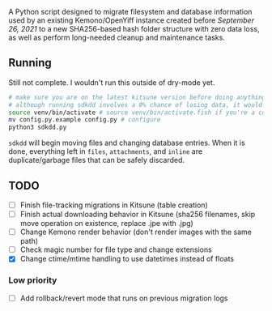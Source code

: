 A Python script designed to migrate filesystem and database information used by an existing Kemono/OpenYiff instance created before *September 26, 2021* to a new SHA256-based hash folder structure with zero data loss, as well as perform long-needed cleanup and maintenance tasks.

## Running
Still not complete. I wouldn't run this outside of dry-mode yet.

```bash
# make sure you are on the latest kitsune version before doing anything
# although running sdkdd involves a 0% chance of losing data, it would still be extremely wise to back up
source venv/bin/activate # source venv/bin/activate.fish if you're a cool kid
mv config.py.example config.py # configure
python3 sdkdd.py
```

`sdkdd` will begin moving files and changing database entries. When it is done, everything left in `files`, `attachments`, and `inline` are duplicate/garbage files that can be safely discarded.

## TODO
- [ ] Finish file-tracking migrations in Kitsune (table creation)
- [ ] Finish actual downloading behavior in Kitsune (sha256 filenames, skip move operation on existence, replace .jpe with .jpg)
- [ ] Change Kemono render behavior (don't render images with the same path)
- [ ] Check magic number for file type and change extensions
- [x] Change ctime/mtime handling to use datetimes instead of floats
### Low priority
- [ ] Add rollback/revert mode that runs on previous migration logs
